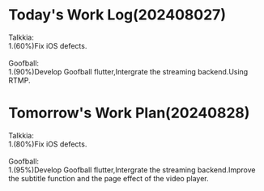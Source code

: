 # Today's Work Log(202408027)
Talkkia:\
1.(60%)Fix iOS defects.\
<br/>
Goofball:\
1.(90%)Develop Goofball flutter,Intergrate the streaming backend.Using RTMP.
# Tomorrow's Work Plan(20240828)
Talkkia:\
1.(80%)Fix iOS defects.\
<br/>
Goofball:\
1.(95%)Develop Goofball flutter,Intergrate the streaming backend.Improve the subtitle function and the page effect of the video player.